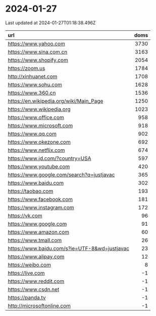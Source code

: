 # 2024-01-27

<!-- BEGIN -->
Last updated at 2024-01-27T01:18:38.496Z

url | doms
:- | -:
https://www.yahoo.com | 3730
https://www.sina.com.cn | 3163
https://www.shopify.com | 2054
https://zoom.us | 1784
http://xinhuanet.com | 1708
https://www.sohu.com | 1628
https://www.360.cn | 1536
https://en.wikipedia.org/wiki/Main_Page | 1250
https://www.wikipedia.org | 1023
https://www.office.com | 958
https://www.microsoft.com | 918
https://www.qq.com | 902
https://www.okezone.com | 692
https://www.netflix.com | 674
https://www.jd.com/?country=USA | 597
https://www.youtube.com | 420
https://www.google.com/search?q=justjavac | 365
https://www.baidu.com | 302
https://taobao.com | 193
https://www.facebook.com | 181
https://www.instagram.com | 172
https://vk.com | 96
https://www.google.com | 91
https://www.amazon.com | 60
https://www.tmall.com | 26
https://www.baidu.com/s?ie=UTF-8&wd=justjavac | 23
https://www.alipay.com | 12
https://weibo.com | 8
https://live.com | -1
https://www.reddit.com | -1
https://www.csdn.net | -1
https://panda.tv | -1
http://microsoftonline.com | -1
<!-- END -->
